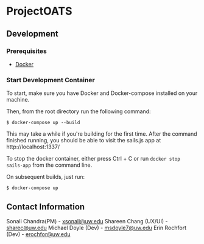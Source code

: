 # ProjectOATS


## Development

### Prerequisites

* [Docker](https://docs.docker.com/engine/install/)

### Start Development Container

To start, make sure you have Docker and Docker-compose installed on your machine.

Then, from the root directory run the following command:

    $ docker-compose up --build

This may take a while if you're building for the first time. After the command finished running, you should be able to visit the sails.js app at http://localhost:1337/

To stop the docker container, either press Ctrl + C or run `docker stop sails-app` from the command line.

On subsequent builds, just run:

    $ docker-compose up

## Contact Information
Sonali Chandra(PM) - xsonali@uw.edu
Shareen Chang (UX/UI) - sharec@uw.edu
Michael Doyle (Dev) - msdoyle7@uw.edu
Erin Rochfort (Dev) - erochfor@uw.edu
